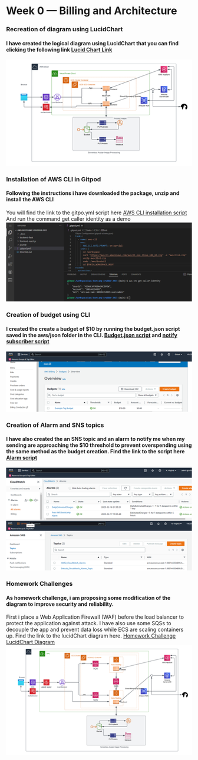 # Week 0 — Billing and Architecture

### Recreation of diagram using LucidChart

#### I have created the logical diagram using LucidChart that you can find clicking the following link [Lucid Chart Link](https://lucid.app/lucidchart/06a59b70-2248-4d22-b842-cc56a1f510c6/edit?viewport_loc=28%2C272%2C1342%2C628%2C0_0&invitationId=inv_0c63ccfd-7ee3-4ca6-b4b6-9a5bf6eac855)


![PNG picture of the LucidChart Diagram](assets/Week%200%20-%20Diagram.png)



### Installation of AWS CLI in Gitpod

#### Following the instructions i have downloaded the package, unzip and install the AWS CLI 
You will find the link to the gitpo.yml script here [AWS CLI installation script](https://github.com/vilt23/aws-bootcamp-cruddur-2023/blob/main/.gitpod.yml)
And run the command get caller identity as a demo
![get caller identity cli demo](assets/Week%200%20-%20Caller%20Identity.png)

### Creation of budget using CLI
#### I created the create a budget of $10 by running the budget.json script saved in the aws/json folder in the CLI. [Budget.json script](https://github.com/vilt23/aws-bootcamp-cruddur-2023/blob/main/aws/json/budget.json) and [notify subscriber script](https://github.com/vilt23/aws-bootcamp-cruddur-2023/blob/main/aws/json/notifications-with-subscribers.json)
![budget.json script](assets/Week%200%20-%20Budget.png) 

### Creation of Alarm and SNS topics
#### I have also created the an SNS topic and an alarm to notify me when my sending are approaching the $10 threshold to prevent overspending using the same method as the budget creation. Find the link to the script here [Alarm script](https://github.com/vilt23/aws-bootcamp-cruddur-2023/blob/main/aws/json/alarm_config.json)
![alarm in console](assets/Week%200%20-%20Alarm.png)
![SNS topic in console](assets/Week%200%20-%20SNS%20topics.png)

### Homework Challenges
#### As homework challenge, i am proposing some modification of the diagram to improve security and reliability.
First i place a Web Application Firewall (WAF) before the load balancer to protect the application against attack. I have also use some SQSs to decouple the app and prevent data loss while ECS are scaling containers up. Find the link to the lucidChart diagram here. [Homework Challenge LucidChart Diagram](https://lucid.app/lucidchart/7d11af48-bdf5-4e0a-82b6-83defb230f24/edit?viewport_loc=158%2C32%2C1615%2C991%2C0_0&invitationId=inv_f7d1a6c4-3267-42b8-aea1-526022eb8780)
![Homework Challenge LucidChart Diagram](assets/Week%200%20-%20Week%20Challenge%20Diagram%20.png)
